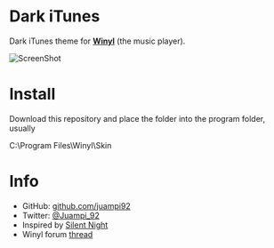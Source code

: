 Dark iTunes
=================

Dark iTunes theme for [**Winyl**](http://vinylsoft.com/) (the music player).

![ScreenShot](https://raw.github.com/juampi92/Winyl-Dark-iTunes/master/Preview.png)

Install
=======

Download this repository and place the folder into the program folder, usually 

  C:\Program Files\Winyl\Skin

Info
====
 * GitHub: [github.com/juampi92](https://github.com/juampi92)
 * Twitter: [@Juampi_92](https://twitter.com/Juampi_92)
 * Inspired by [Silent Night](http://www.deviantart.com/art/Silent-Night-iTunes-10-Windows-205813423)
 * Winyl forum [thread](http://vinylsoft.com/forum/index.php?topic=7375.0)